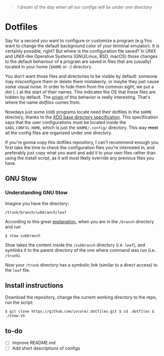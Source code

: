 > _I dream of the day when all our configs will be under one directory_

# Dotfiles
Say for a second you want to configure or customize a program (e.g.You want to
change the default background color of your terminal emulator).  It is
certainly possible, right? But where is the configuration file saved?  In UNIX
and UNIX-like Operative Systems (GNU/Linux, BSD, macOS) those changes to the
default behaviour of a program are saved in files that are (usually) located in
your home (`$HOME` or `~`) directory.

You don't want those files and directories to be visible by default: someone
may misconfigure them or delete them mistakenly, or maybe they just cause some
visual noise.  In order to hide them from the common sight, we put a dot (`.`)
at the start of their names.  This indicates the OS that these files are hidden
by default.  The
[origin](https://plus.google.com/+RobPikeTheHuman/posts/R58WgWwN9jp) of this
behavior is really interesting.  That's where the name _dotfiles_ comes from.

Nowdays just some (old) programs locate need their dotfiles in the `$HOME`
directory, thanks to the [XDG base directory
specification](https://standards.freedesktop.org/basedir-spec/basedir-spec-latest.html).
This specification says that the user configurations must be located inside the
`$XDG_CONFIG_HOME`, which is just the `$HOME/.config/` directory.  This way
~~most~~ all the config files are organized under one directory.

If you're gonna copy this dotfiles repository, I can't recommend enough you
first take the time to check the configuration files you're interested in, and
preferably just copy what you want and add it to your own files rather than
using the install script, as it will most likely override any previous files
you have.

## GNU Stow

### Understanding GNU Stow
Imagine you have the directory:

`/trunk/branch/subbranch/leaf`

According to this great
[explanation](https://alexpearce.me/2016/02/managing-dotfiles-with-stow/), when
you are in the `/branch` directory and run

`$ stow subbranch`

Stow takes the content inside the `/subbranch` directory (i.e. `leaf`), and
symlinks it to the parent directory of the one where command was run (i.e.
`/trunk`).

Now your `/trunk` directory has a symbolic link (similar to a direct access) to
the `leaf` file.

## Install instructions
Download the repository, change the current working directory to the repo, run
the script:

    $ git clone https://github.com/ivcore/.dotfiles.git $ cd .dotfiles $
    ./stow.sh

## to-do
- [ ] Improve README.md
- [ ] Add short descriptions of configs
